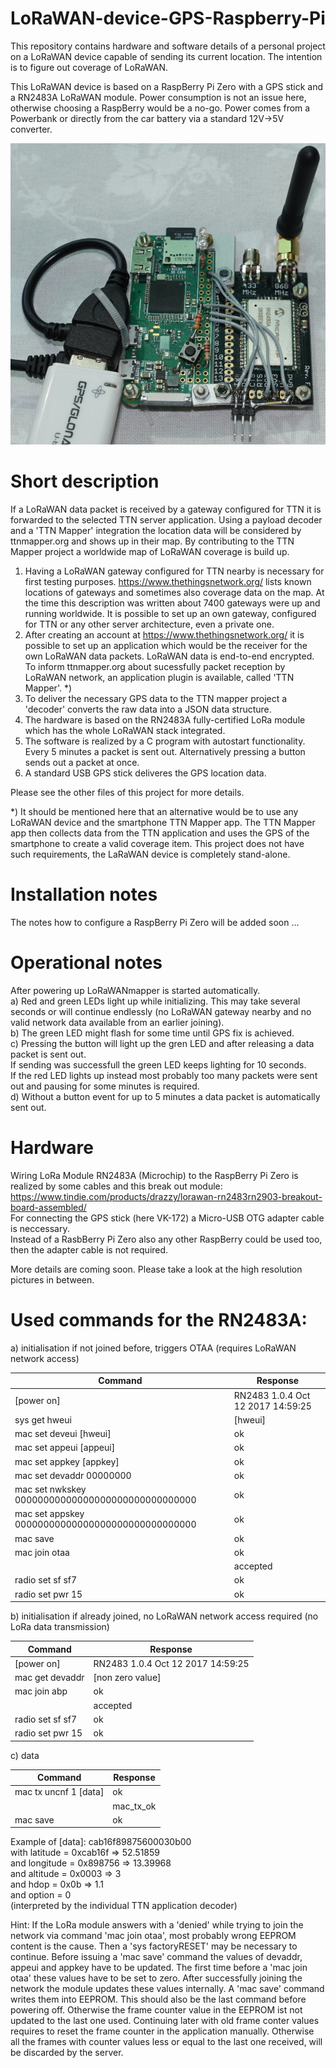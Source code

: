 # LoRaWAN-device-GPS-Raspberry-Pi

This repository contains hardware and software details of a personal project on a LoRaWAN device capable of sending its current location. The intention is to figure out coverage of LoRaWAN.

This LoRaWAN device is based on a RaspBerry Pi Zero with a GPS stick and a RN2483A LoRaWAN module. Power consumption is not an issue here, otherwise choosing a RaspBerry would be a no-go. Power comes from a Powerbank or directly from the car battery via a standard 12V->5V converter.

![Alt text](pictures/thumbs/prototype_front-view_thumb.jpg?raw=true "prototype")

# Short description
If a LoRaWAN data packet is received by a gateway configured for TTN it is forwarded to the selected TTN server application. Using a payload decoder and a 'TTN Mapper' integration the location data will be considered by ttnmapper.org and shows up in their map. By contributing to the TTN Mapper project a worldwide map of LoRaWAN coverage is build up.
1) Having a LoRaWAN gateway configured for TTN nearby is necessary for first testing purposes.
   https://www.thethingsnetwork.org/ lists known locations of gateways and sometimes also coverage data on the map. At the time this description was written about 7400 gateways were up and running worldwide.
   It is possible to set up an own gateway, configured for TTN or any other server architecture, even a private one.
2) After creating an account at https://www.thethingsnetwork.org/ it is possible to set up an application which would be the receiver for the own LoRaWAN data packets. LoRaWAN data is end-to-end encrypted. To inform ttnmapper.org about sucessfully packet reception by LoRaWAN network, an application plugin is available, called 'TTN Mapper'. *)
3) To deliver the necessary GPS data to the TTN mapper project a 'decoder' converts the raw data into a JSON data structure.
4) The hardware is based on the RN2483A fully-certified LoRa module which has the whole LoRaWAN stack integrated.
5) The software is realized by a C program with autostart functionality. Every 5 minutes a packet is sent out. Alternatively pressing a button sends out a packet at once.
6) A standard USB GPS stick deliveres the GPS location data.

Please see the other files of this project for more details.

*) It should be mentioned here that an alternative would be to use any LoRaWAN device and the smartphone TTN Mapper app. The TTN Mapper app then collects data from the TTN application and uses the GPS of the smartphone to create a valid coverage item. This project does not have such requirements, the LaRaWAN device is completely stand-alone.

# Installation notes
The notes how to configure a RaspBerry Pi Zero will be added soon ...

# Operational notes
After powering up LoRaWANmapper is started automatically. <br>
a) Red and green LEDs light up while initializing. This may take several seconds or will continue endlessly (no LoRaWAN gateway nearby and no valid network data available from an earlier joining). <br>
b) The green LED might flash for some time until GPS fix is achieved. <br>
c) Pressing the button will light up the gren LED and after releasing a data packet is sent out. <br>
   If sending was successfull the green LED keeps lighting for 10 seconds. <br>
   If the red LED lights up instead most probably too many packets were sent out and pausing for some minutes is required. <br>
d) Without a button event for up to 5 minutes a data packet is automatically sent out.

# Hardware
Wiring LoRa Module RN2483A (Microchip) to the RaspBerry Pi Zero is realized by some cables and this break out module: <br>
https://www.tindie.com/products/drazzy/lorawan-rn2483rn2903-breakout-board-assembled/ <br>
For connecting the GPS stick (here VK-172) a Micro-USB OTG adapter cable is neccessary. <br>
Instead of a RasbBerry Pi Zero also any other RaspBerry could be used too, then the adapter cable is not required.

More details are coming soon. Please take a look at the high resolution pictures in between.

# Used commands for the RN2483A:
a) initialisation if not joined before, triggers OTAA (requires LoRaWAN network access)

| Command | Response |
| --- | --- |
| [power on] | RN2483 1.0.4 Oct 12 2017 14:59:25 |
| sys get hweui | [hweui] |
| mac set deveui [hweui] | ok |
| mac set appeui [appeui] | ok |
| mac set appkey [appkey] | ok |
| mac set devaddr 00000000 | ok |
| mac set nwkskey 00000000000000000000000000000000 | ok |
| mac set appskey 00000000000000000000000000000000 | ok |
| mac save | ok |
| mac join otaa | ok |
|  | accepted |
| radio set sf sf7 | ok |
| radio set pwr 15 | ok |

b) initialisation if already joined, no LoRaWAN network access required (no LoRa data transmission)

| Command | Response |
| --- | --- |
| [power on] | RN2483 1.0.4 Oct 12 2017 14:59:25 |
| mac get devaddr | [non zero value] |
| mac join abp | ok |
|  | accepted |
| radio set sf sf7 | ok |
| radio set pwr 15 | ok |

c) data

| Command | Response |
| --- | --- |
| mac tx uncnf 1 [data] | ok |
|  | mac_tx_ok |
| mac save | ok |

Example of [data]: cab16f89875600030b00 <br>
with latitude = 0xcab16f => 52.51859 <br>
and longitude = 0x898756 => 13.39968 <br>
and altitude = 0x0003 => 3 <br>
and hdop = 0x0b  => 1.1 <br>
and option = 0 <br>
(interpreted by the individual TTN application decoder)

Hint: If the LoRa module answers with a 'denied' while trying to join the network via command 'mac join otaa', most probably wrong EEPROM content is the cause. Then a 'sys factoryRESET' may be necessary to continue. Before issuing a 'mac save' command the values of devaddr, appeui and appkey have to be updated. The first time before a 'mac join otaa' these values have to be set to zero. After successfully joining the network the module updates these values internally. A 'mac save' command writes them into EEPROM. This should also be the last command before powering off. Otherwise the frame counter value in the EEPROM ist not updated to the last one used. Continuing later with old frame conter values requires to reset the frame counter in the application manually. Otherwise all the frames with counter values less or equal to the last one received, will be discarded by the server.
